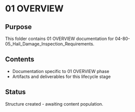 # 01 OVERVIEW

## Purpose
This folder contains 01 OVERVIEW documentation for 04-80-05_Hail_Damage_Inspection_Requirements.

## Contents
- Documentation specific to 01 OVERVIEW phase
- Artifacts and deliverables for this lifecycle stage

## Status
Structure created - awaiting content population.

